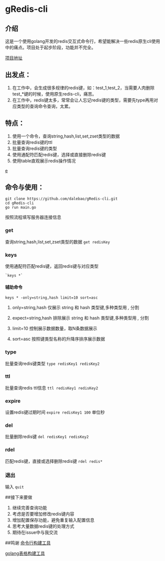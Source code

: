 # gRedis-cli

## 介绍
这是一个使用golang开发的redis交互式命令行，希望能解决一些redis原生cli使用中的痛点。项目处于起步阶段，功能并不完全。

[项目地址](https://github.com/dalebao/gRedis-cli)

## 出发点：
1. 在工作中，会生成很多规律的redis键，如：test_1,test_2，当需要人肉删除test_*键的时候，使用原生redis-cli，痛苦。
2. 在工作中，redis键太多，常常会让人忘记redis键的类型，需要先type再用对应类型的查询命令查询，太累。

## 特点：
1. 使用一个命令，查询string,hash,list,set,zset类型的数据
2. 批量查询redis键的ttl
3. 批量查询redis键的类型
4. 使用通配符匹配redis键，选择或直接删除redis键
5. 使用table直观展示redis操作情况

[e](https://github.com/dalebao/gRedis-cli/raw/master/v1Show.png)

## 命令与使用：
```
git clone https://github.com/dalebao/gRedis-cli.git
cd gRedis-cli
go run main.go
```
按照流程填写服务器连接信息

### get
   查询string,hash,list,set,zset类型的数据
    `get redisKey`
    
    
### keys
   使用通配符匹配redis键，返回redis键与对应类型
   
    `keys *`
    
   #### 辅助命令
  `keys * -only=string,hash limit=10 sort=asc`
  
   1. only=string,hash 仅展示 string 和 hash 类型键,多种类型用 *,* 分割
   
   2. expect=string,hash 排除展示 string 和 hash 类型键,多种类型用 *,* 分割
   
   3. limit=10 控制展示数据数量，取N条数据展示
   
   4. sort=asc 按照键类型名称的升降序排序展示数据 
    
### type
   批量查询redis键类型
    `type redisKey1 redisKey2`
    
### ttl
   批量查询redis ttl信息
    `ttl redisKey1 redisKey2`
    
### expire
   设置redis键过期时间
   `expire redisKey1 100` 单位秒
   
### del
   批量删除redis键
   `del redisKey1 redisKey2`

### rdel
   匹配redis键，直接或选择删除redis键
   `rdel redis*`
   
### 退出
   输入 `quit`
   
##接下来要做
1. 继续完善查询功能
2. 考虑是否要增加修改redis键内容
3. 增加配置保存功能，避免重复输入配置信息
4. 思考大量数据redis键的处理方式
5. 期待在issue中与我交流
   
##鸣谢
[命令行构建工具](https://github.com/AlecAivazis/survey)

[golang表格构建工具](https://github.com/modood/table)
    
    
